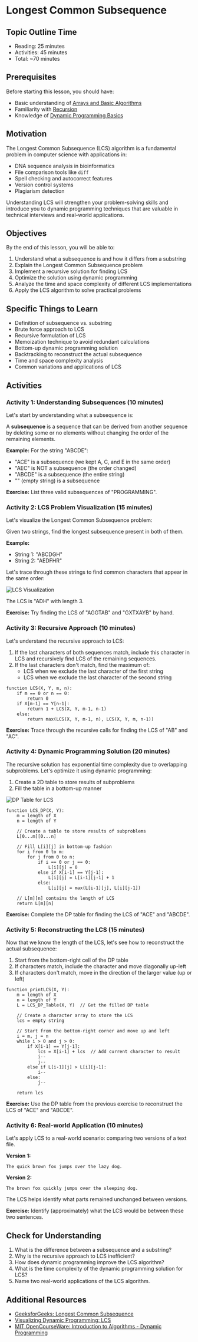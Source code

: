 # Longest Common Subsequence

## Topic Outline Time
- Reading: 25 minutes
- Activities: 45 minutes
- Total: ~70 minutes

## Prerequisites
Before starting this lesson, you should have:
- Basic understanding of [Arrays and Basic Algorithms](https://github.com/Techtonica/curriculum/blob/main/algorithms/intro-to-algorithms.md)
- Familiarity with [Recursion](https://github.com/Techtonica/curriculum/blob/main/recursion/recursion.md)
- Knowledge of [Dynamic Programming Basics](https://github.com/Techtonica/curriculum/blob/main/algorithms/dynamic-programming.md)

## Motivation
The Longest Common Subsequence (LCS) algorithm is a fundamental problem in computer science with applications in:
- DNA sequence analysis in bioinformatics
- File comparison tools like `diff`
- Spell checking and autocorrect features
- Version control systems
- Plagiarism detection

Understanding LCS will strengthen your problem-solving skills and introduce you to dynamic programming techniques that are valuable in technical interviews and real-world applications.

## Objectives
By the end of this lesson, you will be able to:
1. Understand what a subsequence is and how it differs from a substring
2. Explain the Longest Common Subsequence problem
3. Implement a recursive solution for finding LCS
4. Optimize the solution using dynamic programming
5. Analyze the time and space complexity of different LCS implementations
6. Apply the LCS algorithm to solve practical problems

## Specific Things to Learn
- Definition of subsequence vs. substring
- Brute force approach to LCS
- Recursive formulation of LCS
- Memoization technique to avoid redundant calculations
- Bottom-up dynamic programming solution
- Backtracking to reconstruct the actual subsequence
- Time and space complexity analysis
- Common variations and applications of LCS

## Activities

### Activity 1: Understanding Subsequences (10 minutes)
Let's start by understanding what a subsequence is:

A **subsequence** is a sequence that can be derived from another sequence by deleting some or no elements without changing the order of the remaining elements.

**Example:**
For the string "ABCDE":
- "ACE" is a subsequence (we kept A, C, and E in the same order)
- "AEC" is NOT a subsequence (the order changed)
- "ABCDE" is a subsequence (the entire string)
- "" (empty string) is a subsequence

**Exercise:** List three valid subsequences of "PROGRAMMING".

### Activity 2: LCS Problem Visualization (15 minutes)

Let's visualize the Longest Common Subsequence problem:

Given two strings, find the longest subsequence present in both of them.

**Example:**
- String 1: "ABCDGH"
- String 2: "AEDFHR"

Let's trace through these strings to find common characters that appear in the same order:

![LCS Visualization](https://placeholder.svg?height=300&width=600&query=Visualization+of+Longest+Common+Subsequence+between+ABCDGH+and+AEDFHR+showing+ADH+as+the+result)

The LCS is "ADH" with length 3.

**Exercise:** Try finding the LCS of "AGGTAB" and "GXTXAYB" by hand.

### Activity 3: Recursive Approach (10 minutes)

Let's understand the recursive approach to LCS:

1. If the last characters of both sequences match, include this character in LCS and recursively find LCS of the remaining sequences.
2. If the last characters don't match, find the maximum of:
   - LCS when we exclude the last character of the first string
   - LCS when we exclude the last character of the second string

```
function LCS(X, Y, m, n):
    if m == 0 or n == 0:
        return 0
    if X[m-1] == Y[n-1]:
        return 1 + LCS(X, Y, m-1, n-1)
    else:
        return max(LCS(X, Y, m-1, n), LCS(X, Y, m, n-1))
```

**Exercise:** Trace through the recursive calls for finding the LCS of "AB" and "AC".

### Activity 4: Dynamic Programming Solution (20 minutes)

The recursive solution has exponential time complexity due to overlapping subproblems. Let's optimize it using dynamic programming:

1. Create a 2D table to store results of subproblems
2. Fill the table in a bottom-up manner

![DP Table for LCS](https://placeholder.svg?height=350&width=500&query=Dynamic+Programming+table+for+LCS+of+ABCDGH+and+AEDFHR+showing+step+by+step+filling)

```
function LCS_DP(X, Y):
    m = length of X
    n = length of Y
    
    // Create a table to store results of subproblems
    L[0...m][0...n]
    
    // Fill L[i][j] in bottom-up fashion
    for i from 0 to m:
        for j from 0 to n:
            if i == 0 or j == 0:
                L[i][j] = 0
            else if X[i-1] == Y[j-1]:
                L[i][j] = L[i-1][j-1] + 1
            else:
                L[i][j] = max(L[i-1][j], L[i][j-1])
    
    // L[m][n] contains the length of LCS
    return L[m][n]
```

**Exercise:** Complete the DP table for finding the LCS of "ACE" and "ABCDE".

### Activity 5: Reconstructing the LCS (15 minutes)

Now that we know the length of the LCS, let's see how to reconstruct the actual subsequence:

1. Start from the bottom-right cell of the DP table
2. If characters match, include the character and move diagonally up-left
3. If characters don't match, move in the direction of the larger value (up or left)

```
function printLCS(X, Y):
    m = length of X
    n = length of Y
    L = LCS_DP_Table(X, Y)  // Get the filled DP table
    
    // Create a character array to store the LCS
    lcs = empty string
    
    // Start from the bottom-right corner and move up and left
    i = m, j = n
    while i > 0 and j > 0:
        if X[i-1] == Y[j-1]:
            lcs = X[i-1] + lcs  // Add current character to result
            i--
            j--
        else if L[i-1][j] > L[i][j-1]:
            i--
        else:
            j--
    
    return lcs
```

**Exercise:** Use the DP table from the previous exercise to reconstruct the LCS of "ACE" and "ABCDE".

### Activity 6: Real-world Application (10 minutes)

Let's apply LCS to a real-world scenario: comparing two versions of a text file.

**Version 1:**
```
The quick brown fox jumps over the lazy dog.
```

**Version 2:**
```
The brown fox quickly jumps over the sleeping dog.
```

The LCS helps identify what parts remained unchanged between versions.

**Exercise:** Identify (approximately) what the LCS would be between these two sentences.

## Check for Understanding
1. What is the difference between a subsequence and a substring?
2. Why is the recursive approach to LCS inefficient?
3. How does dynamic programming improve the LCS algorithm?
4. What is the time complexity of the dynamic programming solution for LCS?
5. Name two real-world applications of the LCS algorithm.

## Additional Resources
- [GeeksforGeeks: Longest Common Subsequence](https://www.geeksforgeeks.org/longest-common-subsequence-dp-4/)
- [Visualizing Dynamic Programming: LCS](https://www.cs.usfca.edu/~galles/visualization/DPLCS.html)
- [MIT OpenCourseWare: Introduction to Algorithms - Dynamic Programming](https://ocw.mit.edu/courses/electrical-engineering-and-computer-science/6-006-introduction-to-algorithms-fall-2011/lecture-videos/lecture-19-dynamic-programming-i-fibonacci-shortest-paths/)

